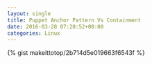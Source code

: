 ```yaml
---
layout: single                                                                                                              
title: Puppet Anchor Pattern Vs Containment                                                                                                                       
date: 2016-03-28 07:20:52+00:00                                                                                                                        
categories: Linux                                                                                                                
---                                                                                                                              
```


{% gist makeittotop/2b714d5e019663f6543f %}                                                                                                           

